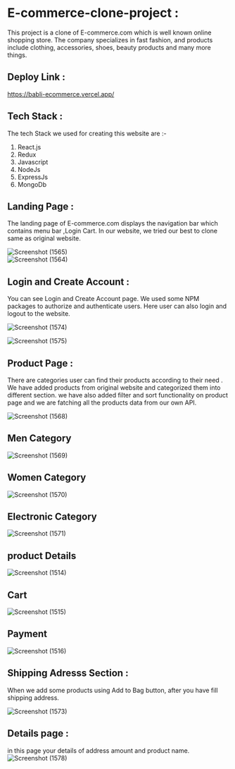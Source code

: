# E-commerce-clone-project :

This project is a clone of E-commerce.com which is well known online shopping store. The company specializes in fast fashion, and products include clothing, accessories, shoes, beauty products and many more things.

## Deploy Link :
https://babli-ecommerce.vercel.app/

## Tech Stack :

The tech Stack we used for creating this website are :-

1. React.js 
2. Redux
3. Javascript
4. NodeJs
5. ExpressJs
6. MongoDb


## Landing Page :
The landing page of E-commerce.com displays the navigation bar which contains menu bar ,Login Cart.
In our website, we tried our best to clone same as original website.

![Screenshot (1565)](https://github.com/bablikumari2/mernEcommerce/blob/main/fornted/public/Image/Screenshot%20(360).png?raw=true)
</br>
![Screenshot (1564)](https://github.com/bablikumari2/mernEcommerce/blob/main/fornted/public/Image/Screenshot%20(362).png?raw=true)


## Login and Create Account : 
You can see Login and Create Account page. We used some NPM packages to authorize and authenticate users. Here user can also login and logout to the website.

![Screenshot (1574)](https://github.com/bablikumari2/mernEcommerce/blob/main/fornted/public/Image/Screenshot%20(359).png?raw=true)

![Screenshot (1575)](https://github.com/bablikumari2/mernEcommerce/blob/main/fornted/public/Image/Screenshot%20(372).png?raw=true)

## Product Page :
There are  categories user can find their products according to their need . We have added products from original website and categorized them into different section.
we have also added filter and sort functionality on product page and we are fatching all the products data from our own API.

![Screenshot (1568)](https://github.com/bablikumari2/mernEcommerce/blob/main/fornted/public/Image/Screenshot%20(363).png?raw=true)

## Men Category
![Screenshot (1569)](https://github.com/bablikumari2/mernEcommerce/blob/main/fornted/public/Image/Screenshot%20(364).png?raw=true)

## Women Category
![Screenshot (1570)](https://github.com/bablikumari2/mernEcommerce/blob/main/fornted/public/Image/Screenshot%20(365).png?raw=true)

## Electronic Category
![Screenshot (1571)](https://github.com/bablikumari2/mernEcommerce/blob/main/fornted/public/Image/Screenshot%20(366).png?raw=true)

## product Details
![Screenshot (1514)](https://github.com/bablikumari2/mernEcommerce/blob/main/fornted/public/Image/Screenshot%20(367).png?raw=true)

## Cart 
![Screenshot (1515)](https://github.com/bablikumari2/mernEcommerce/blob/main/fornted/public/Image/Screenshot%20(368).png?raw=true)

## Payment
![Screenshot (1516)](https://github.com/bablikumari2/mernEcommerce/blob/main/fornted/public/Image/Screenshot%20(369).png?raw=true)




## Shipping Adresss Section :
When we add some products using Add to Bag button, after you have fill shipping address.

![Screenshot (1573)](https://github.com/bablikumari2/mernEcommerce/blob/main/fornted/public/Image/Screenshot%20(370).png?raw=true)


## Details page :
in this page your details of address amount and product name.
![Screenshot (1578)](https://github.com/bablikumari2/mernEcommerce/blob/main/fornted/public/Image/Screenshot%20(371).png?raw=true)

